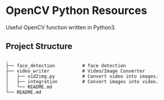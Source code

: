 # OpenCV Python Resources
Useful OpenCV function written in Python3.

## Project Structure
```
.
├── face_detection          # face detection 
├── video_writer            # Video/Image Converter
│   ├── vid2img.py          # Convert video into images.
│   ├── integration         # Convert images into video.
│   └── README.md                
└── README.md
```
